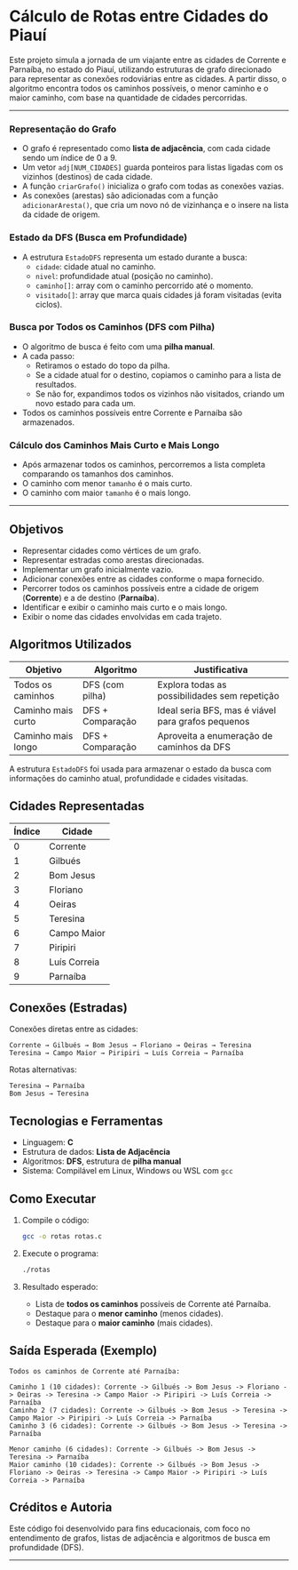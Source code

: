 #  Cálculo de Rotas entre Cidades do Piauí

Este projeto simula a jornada de um viajante entre as cidades de Corrente e Parnaíba, no estado do Piauí, utilizando estruturas de grafo direcionado para representar as conexões rodoviárias entre as cidades. A partir disso, o algoritmo encontra todos os caminhos possíveis, o menor caminho e o maior caminho, com base na quantidade de cidades percorridas.

---

###  Representação do Grafo

- O grafo é representado como **lista de adjacência**, com cada cidade sendo um índice de 0 a 9.
- Um vetor `adj[NUM_CIDADES]` guarda ponteiros para listas ligadas com os vizinhos (destinos) de cada cidade.
- A função `criarGrafo()` inicializa o grafo com todas as conexões vazias.
- As conexões (arestas) são adicionadas com a função `adicionarAresta()`, que cria um novo nó de vizinhança e o insere na lista da cidade de origem.

###  Estado da DFS (Busca em Profundidade)

- A estrutura `EstadoDFS` representa um estado durante a busca:
  - `cidade`: cidade atual no caminho.
  - `nivel`: profundidade atual (posição no caminho).
  - `caminho[]`: array com o caminho percorrido até o momento.
  - `visitado[]`: array que marca quais cidades já foram visitadas (evita ciclos).

###  Busca por Todos os Caminhos (DFS com Pilha)

- O algoritmo de busca é feito com uma **pilha manual**.
- A cada passo:
  - Retiramos o estado do topo da pilha.
  - Se a cidade atual for o destino, copiamos o caminho para a lista de resultados.
  - Se não for, expandimos todos os vizinhos não visitados, criando um novo estado para cada um.
- Todos os caminhos possíveis entre Corrente e Parnaíba são armazenados.

###  Cálculo dos Caminhos Mais Curto e Mais Longo

- Após armazenar todos os caminhos, percorremos a lista completa comparando os tamanhos dos caminhos.
- O caminho com menor `tamanho` é o mais curto.
- O caminho com maior `tamanho` é o mais longo.

---

##  Objetivos

- Representar cidades como vértices de um grafo.
- Representar estradas como arestas direcionadas.
- Implementar um grafo inicialmente vazio.
- Adicionar conexões entre as cidades conforme o mapa fornecido.
- Percorrer todos os caminhos possíveis entre a cidade de origem (**Corrente**) e a de destino (**Parnaíba**).
- Identificar e exibir o caminho mais curto e o mais longo.
- Exibir o nome das cidades envolvidas em cada trajeto.

##  Algoritmos Utilizados

| Objetivo                | Algoritmo        | Justificativa |
|-------------------------|------------------|---------------|
| Todos os caminhos       | DFS (com pilha)  | Explora todas as possibilidades sem repetição |
| Caminho mais curto      | DFS + Comparação | Ideal seria BFS, mas é viável para grafos pequenos |
| Caminho mais longo      | DFS + Comparação | Aproveita a enumeração de caminhos da DFS |


A estrutura `EstadoDFS` foi usada para armazenar o estado da busca com informações do caminho atual, profundidade e cidades visitadas.

##  Cidades Representadas

| Índice | Cidade         |
|--------|----------------|
| 0      | Corrente       |
| 1      | Gilbués        |
| 2      | Bom Jesus      |
| 3      | Floriano       |
| 4      | Oeiras         |
| 5      | Teresina       |
| 6      | Campo Maior    |
| 7      | Piripiri       |
| 8      | Luís Correia   |
| 9      | Parnaíba       |

##  Conexões (Estradas)

Conexões diretas entre as cidades:

```
Corrente → Gilbués → Bom Jesus → Floriano → Oeiras → Teresina
Teresina → Campo Maior → Piripiri → Luís Correia → Parnaíba
```

Rotas alternativas:

```
Teresina → Parnaíba
Bom Jesus → Teresina
```

##  Tecnologias e Ferramentas

- Linguagem: **C**
- Estrutura de dados: **Lista de Adjacência**
- Algoritmos: **DFS**, estrutura de **pilha manual**
- Sistema: Compilável em Linux, Windows ou WSL com `gcc`

##  Como Executar

1. Compile o código:
   ```bash
   gcc -o rotas rotas.c
   ```

2. Execute o programa:
   ```bash
   ./rotas
   ```

3. Resultado esperado:
   - Lista de **todos os caminhos** possíveis de Corrente até Parnaíba.
   - Destaque para o **menor caminho** (menos cidades).
   - Destaque para o **maior caminho** (mais cidades).

##  Saída Esperada (Exemplo)

```
Todos os caminhos de Corrente até Parnaíba:

Caminho 1 (10 cidades): Corrente -> Gilbués -> Bom Jesus -> Floriano -> Oeiras -> Teresina -> Campo Maior -> Piripiri -> Luís Correia -> Parnaíba
Caminho 2 (7 cidades): Corrente -> Gilbués -> Bom Jesus -> Teresina -> Campo Maior -> Piripiri -> Luís Correia -> Parnaíba
Caminho 3 (6 cidades): Corrente -> Gilbués -> Bom Jesus -> Teresina -> Parnaíba

Menor caminho (6 cidades): Corrente -> Gilbués -> Bom Jesus -> Teresina -> Parnaíba
Maior caminho (10 cidades): Corrente -> Gilbués -> Bom Jesus -> Floriano -> Oeiras -> Teresina -> Campo Maior -> Piripiri -> Luís Correia -> Parnaíba
```

##  Créditos e Autoria

Este código foi desenvolvido para fins educacionais, com foco no entendimento de grafos, listas de adjacência e algoritmos de busca em profundidade (DFS).

---

